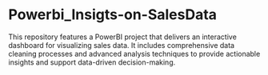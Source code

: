 # Powerbi_Insigts-on-SalesData
This repository features a PowerBI project that delivers an interactive dashboard for visualizing sales data. It includes comprehensive data cleaning processes and advanced analysis techniques to provide actionable insights and support data-driven decision-making.
